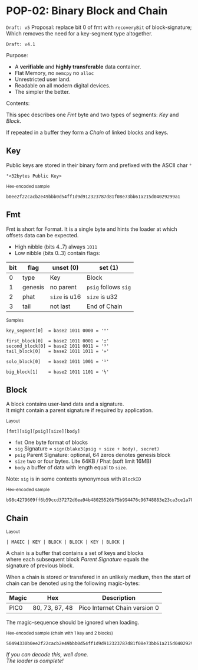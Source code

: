 # POP-02: Binary Block and Chain
`Draft: v5`
Proposal: replace bit 0 of fmt with `recoveryBit` of block-signature; 
Which removes the need for a key-segment type altogether.

`Draft: v4.1`

Purpose:

 - A **verifiable** and **highly transferable** data container.
 - Flat Memory, no `memcpy` no `alloc`
 - Unrestricted user land.
 - Readable on all modern digital devices.
 - The simpler the better.

Contents:

This spec describes one _Fmt_ byte and two types of segments: _Key_ and _Block_.

If repeated in a buffer they form a _Chain_ of linked blocks and keys.

## Key

Public keys are stored in their binary form and prefixed with the ASCII char `°`

```
°<32bytes Public Key>
```

<small>Hex-encoded sample</small>

```
b0ee2f22cacb2e49bbb0d54ff1d9d912323787d81f08e73bb61a215d04029299a1
```

<!-- Secret:
f1d0ea8c8dc3afca9766ee6104f02b6ea427f1d24e3e4d6813b09946dff11dfa
-->

## Fmt

Fmt is short for Format.
It is a single byte and hints the loader at which offsets data can be expected.

- High nibble (bits 4..7) always `1011`
- Low nibble (bits 0..3) contain flags:
<!--
Not sure which is less cluttered
    - `0: type` unset: Key | set: Block
    - `1: genesis` unset: `psig` is 64-zeroes | set: `psig` follows `sig`
    - `2: phat` (unset: `Size` is u16 | set: `Size` is u32)
    - `3: tail` (unset: End of Chain | set: more segments follow)
-->

| bit | flag    | unset (0)     | set (1)              |
|-----|---------|---------------|----------------------|
| 0   | type    | Key           | Block                |
| 1   | genesis | no parent     | `psig` follows `sig` |
| 2   | phat    | `size` is u16 | `size` is u32        |
| 3   | tail    | not last      | End of Chain         |

<small>Samples</small>

```
key_segment[0]  = base2 1011 0000 = '°'

first_block[0]  = base2 1011 0001 = '±'
second_block[0] = base2 1011 0011 = '³'
tail_block[0]   = base2 1011 1011 = '»'

solo_block[0]   = base2 1011 1001 = '¹'

big_block[1]    = base2 1011 1101 = '½'
```

## Block

A block contains user-land data and a signature.  
It might contain a parent signature if required by application.

<small>Layout</small>
```
[fmt][sig][psig][size][body]
```

- `fmt` One byte format of blocks
- `sig` Signature = `sign(blake3(psig + size + body), secret)`
- `psig` Parent Signature: optional, 64 zeros denotes genesis block
- `size` two or four bytes. Lite 64KB / Phat (soft limit 16MB)
- `body` a buffer of data with length equal to `size`.

Note: `sig` is in some contexts synonymous with `BlockID`

<small>Hex-encoded sample</small>

```
b98c4279609ff6b59ccd37272d6ea94b48025526b75b994476c96748883e23ca3ce1a7808ad8866b5a1db9d4d859431cc5f15b5a8ad0bbf82b3096b2029e92e8b400046861636b
```
<!-- TMI
### Block Header

The header starts with one byte that specifies the block format:

**Section offsets**

| Type         | Fmt Bin   | Fmt Char | @SIG | @PSIG | @SIZE | @BODY |
|--------------|-----------|----------|------|-------|-------|-------|
| Lite Genesis | 0010 0001 | !        | 1    | n/a   | 65    | 67    |
| Phat Genesis | 0010 0011 | #        | 1    | n/a   | 65    | 69    |
| Lite Child   | 0010 0101 | %        | 1    | 65    | 129   | 131   |
| Phat Child   | 0010 0111 | '        | 1    | 65    | 129   | 133   |
| KEY (32B)    | 0110 1010 | k        | n/a  | n/a   | n/a   | n/a   |
-->

## Chain

<small>Layout</small>

```
| MAGIC | KEY | BLOCK | BLOCK | KEY | BLOCK |
```

A chain is a buffer that contains a set of keys and blocks  
where each subsequent block _Parent Signature_ equals the  
signature of previous block.

When a chain is stored or transfered in an unlikely medium,
then the start of chain can be denoted using the following magic-bytes:

| Magic | Hex            | Description                   |
|-------|----------------|-------------------------------|
| PIC0  | 80, 73, 67, 48 | Pico Internet Chain version 0 |

The magic-sequence should be ignored when loading.

<small>Hex-encoded sample (chain with 1 key and 2 blocks)</small>

```
50494330b0ee2f22cacb2e49bbb0d54ff1d9d912323787d81f08e73bb61a215d04029299a1b18c4279609ff6b59ccd37272d6ea94b48025526b75b994476c96748883e23ca3ce1a7808ad8866b5a1db9d4d859431cc5f15b5a8ad0bbf82b3096b2029e92e8b400046861636bbb43c9faf94770e7f38f5cbb5c4987412077ef5586844be9f76f9f9fe552c211a7a663afcc9d96f37435ae2f1732d2a5b7c4a31012094cc40581413f76da4d2dd18c4279609ff6b59ccd37272d6ea94b48025526b75b994476c96748883e23ca3ce1a7808ad8866b5a1db9d4d859431cc5f15b5a8ad0bbf82b3096b2029e92e8b40006706c616e6574
```

_If you can decode this, well done.  
The loader is complete!_

<!-- Junk
---
## visual summary

![Fig 1.](./fig/pop-02.png)
-->
